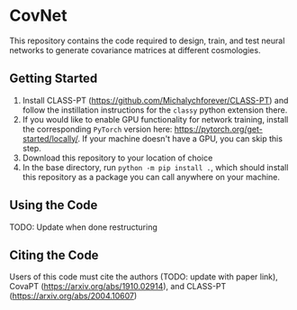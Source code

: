 # CovNet
This repository contains the code required to design, train, and test neural networks to generate covariance matrices at different cosmologies.

## Getting Started 
1. Install CLASS-PT (https://github.com/Michalychforever/CLASS-PT) and follow the instillation instructions for the `classy` python extension there.
2. If you would like to enable GPU functionality for network training, install the corresponding `PyTorch` version here: https://pytorch.org/get-started/locally/. If your machine doesn't have a GPU, you can skip this step.
3. Download this repository to your location of choice
4. In the base directory, run `python -m pip install .`, which should install this repository as a package you can call anywhere on your machine.

## Using the Code
TODO: Update when done restructuring

## Citing the Code
Users of this code must cite the authors (TODO: update with paper link), CovaPT (https://arxiv.org/abs/1910.02914), and CLASS-PT (https://arxiv.org/abs/2004.10607)
